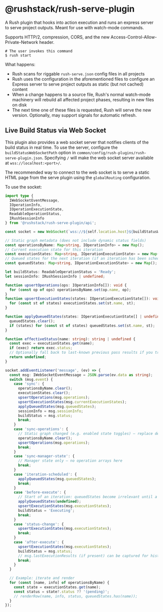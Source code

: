 # @rushstack/rush-serve-plugin

A Rush plugin that hooks into action execution and runs an express server to serve project outputs. Meant for use with watch-mode commands.

Supports HTTP/2, compression, CORS, and the new Access-Control-Allow-Private-Network header.

```
# The user invokes this command
$ rush start
```

What happens:
- Rush scans for riggable `rush-serve.json` config files in all projects
- Rush uses the configuration in the aforementioned files to configure an Express server to serve project outputs as static (but not cached) content
- When a change happens to a source file, Rush's normal watch-mode machinery will rebuild all affected project phases, resulting in new files on disk
- The next time one of these files is requested, Rush will serve the new version. Optionally, may support signals for automatic refresh.

## Live Build Status via Web Socket

This plugin also provides a web socket server that notifies clients of the build status in real time. To use the server, configure the `buildStatusWebSocketPath` option in `common/config/rush-plugins/rush-serve-plugin.json`. Specifying `/` will make the web socket server available at `wss://localhost:<port>/`.

The recommended way to connect to the web socket is to serve a static HTML page from the serve plugin using the `globalRouting` configuration.

To use the socket:
```ts
import type {
  IWebSocketEventMessage,
  IOperationInfo,
  IOperationExecutionState,
  ReadableOperationStatus,
  IRushSessionInfo
} from '@rushstack/rush-serve-plugin/api';

const socket = new WebSocket(`wss://${self.location.host}${buildStatusWebSocketPath}`);

// Static graph metadata (does not include dynamic status fields)
const operationsByName: Map<string, IOperationInfo> = new Map();
// Current execution state for this iteration
const executionStates: Map<string, IOperationExecutionState> = new Map();
// Queued states for the next iteration (if an iteration has been scheduled but not yet started)
const queuedStates: Map<string, IOperationExecutionState> = new Map();

let buildStatus: ReadableOperationStatus = 'Ready';
let sessionInfo: IRushSessionInfo | undefined;

function upsertOperations(ops: IOperationInfo[]): void {
  for (const op of ops) operationsByName.set(op.name, op);
}
function upsertExecutionStates(states: IOperationExecutionState[]): void {
  for (const st of states) executionStates.set(st.name, st);
}

function applyQueuedStates(states: IOperationExecutionState[] | undefined): void {
  queuedStates.clear();
  if (states) for (const st of states) queuedStates.set(st.name, st);
}

function effectiveStatus(name: string): string | undefined {
  const exec = executionStates.get(name);
  if (exec) return exec.status;
  // Optionally fall back to last-known previous pass results if you track them.
  return undefined;
}

socket.addEventListener('message', (ev) => {
  const msg: IWebSocketEventMessage = JSON.parse(ev.data as string);
  switch (msg.event) {
    case 'sync': {
      operationsByName.clear();
      executionStates.clear();
      upsertOperations(msg.operations);
      upsertExecutionStates(msg.currentExecutionStates);
      applyQueuedStates(msg.queuedStates);
      sessionInfo = msg.sessionInfo;
      buildStatus = msg.status;
      break;
    }
    case 'sync-operations': {
      // Static graph changed (e.g. enabled state toggles) – replace definitions only
      operationsByName.clear();
      upsertOperations(msg.operations);
      break;
    }
    case 'sync-manager-state': {
      // Manager state only – no operation arrays here
      break;
    }
    case 'iteration-scheduled': {
      applyQueuedStates(msg.queuedStates);
      break;
    }
    case 'before-execute': {
      // Start of an iteration: queuedStates become irrelevant until a new iteration is scheduled
      applyQueuedStates(undefined);
      upsertExecutionStates(msg.executionStates);
      buildStatus = 'Executing';
      break;
    }
    case 'status-change': {
      upsertExecutionStates(msg.executionStates);
      break;
    }
    case 'after-execute': {
      upsertExecutionStates(msg.executionStates);
      buildStatus = msg.status;
      // msg.lastExecutionResults (if present) can be captured for historical display
      break;
    }
  }

  // Example: iterate and render
  for (const [name, info] of operationsByName) {
    const state = executionStates.get(name);
    const status = state?.status ?? '(pending)';
    // renderRow(name, info, status, queuedStates.has(name));
  }
});
```
